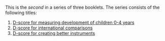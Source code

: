 This is the *second* in a series of three booklets. The series consists 
of the following titles:

1. [D-score for measuring development of children 0-4 years](https://stefvanbuuren.github.io/dbook1/)
2. [D-score for international comparisons](https://stefvanbuuren.github.io/dbook2/)
3. [D-score for creating better instruments](https://stefvanbuuren.github.io/dbook3/)
